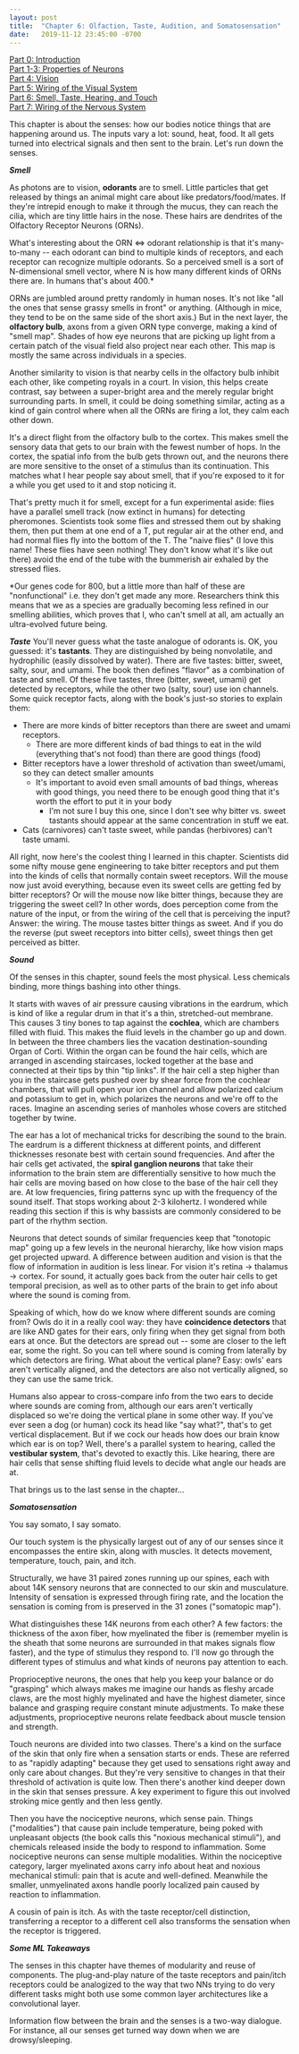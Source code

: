 ```yaml
---
layout: post
title:  "Chapter 6: Olfaction, Taste, Audition, and Somatosensation"
date:   2019-11-12 23:45:00 -0700
---
```


[Part 0: Introduction](https://zswitten.github.io/2019/08/04/neuroscience-neural-networks-0.html)\
[Part 1-3: Properties of Neurons](https://zswitten.github.io/2019/08/04/neuroscience-neural-networks-1-3.html)\
[Part 4: Vision](https://zswitten.github.io/2019/09/08/neuroscience-neural-networks-4.html)\
[Part 5: Wiring of the Visual System](https://zswitten.github.io/2019/10/07/neuroscience-neural-networks-5.html)\
[Part 6: Smell, Taste, Hearing, and Touch](https://zswitten.github.io/2019/11/13/neuroscience-neural-networks-6.html)\
[Part 7: Wiring of the Nervous System](https://zswitten.github.io/2020/06/03/neuroscience-neural-networks-7.html)

This chapter is about the senses: how our bodies notice things that are happening around us. The inputs vary a lot: sound, heat, food. It all gets turned into electrical signals and then sent to the brain. Let's run down the senses.

***Smell***

As photons are to vision, **odorants** are to smell. Little particles that get released by things an animal might care about like predators/food/mates. If they're intrepid enough to make it through the mucus, they can reach the cilia, which are tiny little hairs in the nose. These hairs are dendrites of the Olfactory Receptor Neurons (ORNs).

What's interesting about the ORN <=> odorant relationship is that it's many-to-many -- each odorant can bind to multiple kinds of receptors, and each receptor can recognize multiple odorants. So a perceived smell is a sort of N-dimensional smell vector, where N is how many different kinds of ORNs there are. In humans that's about 400.*

ORNs are jumbled around pretty randomly in human noses. It's not like "all the ones that sense grassy smells in front" or anything. (Although in mice, they tend to be on the same side of the short axis.) But in the next layer, the **olfactory bulb**, axons from a given ORN type converge, making a kind of "smell map". Shades of how eye neurons that are picking up light from a certain patch of the visual field also project near each other. This map is mostly the same across individuals in a species.

Another similarity to vision is that nearby cells in the olfactory bulb inhibit each other, like competing royals in a court. In vision, this helps create contrast, say between a super-bright area and the merely regular bright surrounding parts. In smell, it could be doing something similar, acting as a kind of gain control where when all the ORNs are firing a lot, they calm each other down.

It's a direct flight from the olfactory bulb to the cortex. This makes smell the sensory data that gets to our brain with the fewest number of hops. In the cortex, the spatial info from the bulb gets thrown out, and the neurons there are more sensitive to the onset of a stimulus than its continuation. This matches what I hear people say about smell, that if you're exposed to it for a while you get used to it and stop noticing it.

That's pretty much it for smell, except for a fun experimental aside: flies have a parallel smell track (now extinct in humans) for detecting pheromones. Scientists took some flies and stressed them out by shaking them, then put them at one end of a T, put regular air at the other end, and had normal flies fly into the bottom of the T. The "naive flies" (I love this name! These flies have seen nothing! They don't know what it's like out there) avoid the end of the tube with the bummerish air exhaled by the stressed flies.


*Our genes code for 800, but a little more than half of these are "nonfunctional" i.e. they don't get made any more. Researchers think this means that we as a species are gradually becoming less refined in our smelling abilities, which proves that I, who can't smell at all, am actually an ultra-evolved future being.

***Taste***
You'll never guess what the taste analogue of odorants is. OK, you guessed: it's **tastants**. They are distinguished by being nonvolatile, and hydrophilic (easily dissolved by water). There are five tastes: bitter, sweet, salty, sour, and umami. The book then defines "flavor" as a combination of taste and smell. Of these five tastes, three (bitter, sweet, umami) get detected by receptors, while the other two (salty, sour) use ion channels. Some quick receptor facts, along with the book's just-so stories to explain them:

- There are more kinds of bitter receptors than there are sweet and umami receptors.
    - There are more different kinds of bad things to eat in the wild (everything that's not food) than there are good things (food)
- Bitter receptors have a lower threshold of activation than sweet/umami, so they can detect smaller amounts
    - It's important to avoid even small amounts of bad things, whereas with good things, you need there to be enough good thing that it's worth the effort to put it in your body
        - I'm not sure I buy this one, since I don't see why bitter vs. sweet tastants should appear at the same concentration in stuff we eat.
- Cats (carnivores) can't taste sweet, while pandas (herbivores) can't taste umami.

All right, now here's the coolest thing I learned in this chapter. Scientists did some nifty mouse gene engineering to take bitter receptors and put them into the kinds of cells that normally contain sweet receptors. Will the mouse now just avoid everything, because even its sweet cells are getting fed by bitter receptors? Or will the mouse now like bitter things, because they are triggering the sweet cell? In other words, does perception come from the nature of the input, or from the wiring of the cell that is perceiving the input? Answer: the wiring. The mouse tastes bitter things as sweet. And if you do the reverse (put sweet receptors into bitter cells), sweet things then get perceived as bitter.

***Sound***

Of the senses in this chapter, sound feels the most physical. Less chemicals binding, more things bashing into other things.

It starts with waves of air pressure causing vibrations in the eardrum, which is kind of like a regular drum in that it's a thin, stretched-out membrane. This causes 3 tiny bones to tap against the **cochlea**, which are chambers filled with fluid. This makes the fluid levels in the chamber go up and down. In between the three chambers lies the vacation destination-sounding Organ of Corti. Within the organ can be found the hair cells, which are arranged in ascending staircases, locked together at the base and connected at their tips by thin "tip links". If the hair cell a step higher than you in the staircase gets pushed over by shear force from the cochlear chambers, that will pull open your ion channel and allow polarized calcium and potassium to get in, which polarizes the neurons and we're off to the races. Imagine an ascending series of manholes whose covers are stitched together by twine.

The ear has a lot of mechanical tricks for describing the sound to the brain. The eardrum is a different thickness at different points, and different thicknesses resonate best with certain sound frequencies. And after the hair cells get activated, the **spiral ganglion neurons** that take their information to the brain stem are differentially sensitive to how much the hair cells are moving based on how close to the base of the hair cell they are. At low frequencies, firing patterns sync up with the frequency of the sound itself. That stops working about 2-3 kilohertz. I wondered while reading this section if this is why bassists are commonly considered to be part of the rhythm section.

Neurons that detect sounds of similar frequencies keep that "tonotopic map" going up a few levels in the neuronal hierarchy, like how vision maps get projected upward. A difference between audition and vision is that the flow of information in audition is less linear. For vision it's retina -> thalamus -> cortex. For sound, it actually goes back from the outer hair cells to get temporal precision, as well as to other parts of the brain to get info about where the sound is coming from.

Speaking of which, how do we know where different sounds are coming from? Owls do it in a really cool way: they have **coincidence detectors** that are like AND gates for their ears, only firing when they get signal from both ears at once. But the detectors are spread out -- some are closer to the left ear, some the right. So you can tell where sound is coming from laterally by which detectors are firing. What about the vertical plane? Easy: owls' ears aren't vertically aligned, and the detectors are also not vertically aligned, so they can use the same trick.

Humans also appear to cross-compare info from the two ears to decide where sounds are coming from, although our ears aren't vertically displaced so we're doing the vertical plane in some other way. If you've ever seen a dog (or human) cock its head like "say what?", that's to get vertical displacement. But if we cock our heads how does our brain know which ear is on top? Well, there's a parallel system to hearing, called the **vestibular system**, that's devoted to exactly this. Like hearing, there are hair cells that sense shifting fluid levels to decide what angle our heads are at.

That brings us to the last sense in the chapter...

***Somatosensation***

You say somato, I say somato.

Our touch system is the physically largest out of any of our senses since it encompasses the entire skin, along with muscles. It detects movement, temperature, touch, pain, and itch.

Structurally, we have 31 paired zones running up our spines, each with about 14K sensory neurons that are connected to our skin and musculature. Intensity of sensation is expressed through firing rate, and the location the sensation is coming from is preserved in the 31 zones ("somatopic map").

What distinguishes these 14K neurons from each other? A few factors: the thickness of the axon fiber, how myelinated the fiber is (remember myelin is the sheath that some neurons are surrounded in that makes signals flow faster), and the type of stimulus they respond to. I'll now go through the different types of stimulus and what kinds of neurons pay attention to each.

Proprioceptive neurons, the ones that help you keep your balance or do "grasping" which always makes me imagine our hands as fleshy arcade claws, are the most highly myelinated and have the highest diameter, since balance and grasping require constant minute adjustments. To make these adjustments, proprioceptive neurons relate feedback about muscle tension and strength.

Touch neurons are divided into two classes. There's a kind on the surface of the skin that only fire when a sensation starts or ends. These are referred to as "rapidly adapting" because they get used to sensations right away and only care about changes. But they're very sensitive to changes in that their threshold of activation is quite low. Then there's another kind deeper down in the skin that senses pressure. A key experiment to figure this out involved stroking mice gently and then less gently.

Then you have the nociceptive neurons, which sense pain. Things ("modalities") that cause pain include temperature, being poked with unpleasant objects (the book calls this "noxious mechanical stimuli"), and chemicals released inside the body to respond to inflammation. Some nociceptive neurons can sense multiple modalities. Within the nociceptive category, larger myelinated axons carry info about heat and noxious mechanical stimuli: pain that is acute and well-defined. Meanwhile the smaller, unmyelinated axons handle poorly localized pain caused by reaction to inflammation.

A cousin of pain is itch. As with the taste receptor/cell distinction, transferring a receptor to a different cell also transforms the sensation when the receptor is triggered.

***Some ML Takeaways***

The senses in this chapter have themes of modularity and reuse of components. The plug-and-play nature of the taste receptors and pain/itch receptors could be analogized to the way that two NNs trying to do very different tasks might both use some common layer architectures like a convolutional layer.

Information flow between the brain and the senses is a two-way dialogue. For instance, all our senses get turned way down when we are drowsy/sleeping.
